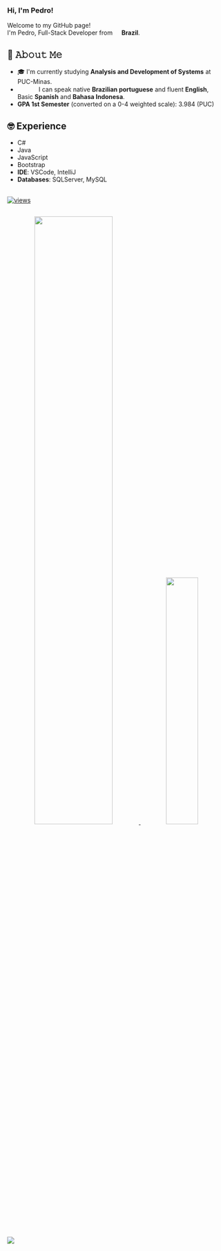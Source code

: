 ### Hi, I'm Pedro! 

<p>Welcome to my GitHub page! </br>
I'm Pedro, Full-Stack Developer from <img src="https://cdn-icons-png.flaticon.com/256/3909/3909370.png" width="13"/> <b> Brazil</b>.
<br> 


## 📖 𝙰𝚋𝚘𝚞𝚝 𝙼𝚎
- 🎓 I'm currently studying **Analysis and Development of Systems** at PUC-Minas.
- <img src="https://cdn-icons-png.flaticon.com/256/3909/3909370.png" width="15"/><img src="https://cdn-icons-png.flaticon.com/512/323/323310.png" width="15"/><img src="https://cdn-icons-png.flaticon.com/512/197/197571.png" width="15"/> I can speak native **Brazilian portuguese** and fluent **English**, Basic **Spanish** and **Bahasa Indonesa**.
- **GPA 1st Semester** (converted on a 0-4 weighted scale): 3.984 (PUC)

## 🤓 Experience
- C# <br>
- Java
- JavaScript
- Bootstrap
- **IDE**: VSCode, IntelliJ
- **Databases**: SQLServer, MySQL

<div> 
<br>
  <a href="#">
    <img alt="views" title="GitHub profile views" src="https://komarev.com/ghpvc/?username=*8BitsSpike*&color=blueviolet&style=for-the-badge&label=VISITORS"/>
  </a>
</div>

##

<div>
  <a href="#" target="_self">
      <div align="center">
        <img width="60%" src="https://github-readme-stats-plum-five-51.vercel.app//api?username=8BitsSpike&hide=&count_private=true&bg_color=0D1117&theme=react&hide_border=true&show_icons=true"/>
        <img width="38.25%" src="https://github-readme-stats-plum-five-51.vercel.app//api/top-langs/?username=8BitsSpike&langs_count=10&count_private=true&layout=compact&theme=react&hide_border=true&bg_color=0D1117"/></a>
        </div>
</div>
    <br>
<img src="https://github-readme-activity-graph.vercel.app/graph?username=*8BitsSpike*&theme=github-compact">